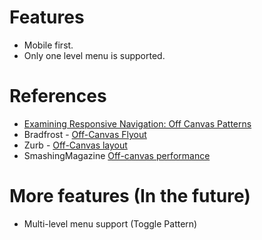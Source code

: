 

# Features
- Mobile first.
- Only one level menu is supported.

# References
- [Examining Responsive Navigation: Off Canvas Patterns](http://webdesign.tutsplus.com/tutorials/htmlcss-tutorials/examining-responsive-navigation-off-canvas-patterns/)
- Bradfrost - [Off-Canvas Flyout](http://bradfrostweb.com/blog/web/complex-navigation-patterns-for-responsive-design/#off-canvas)
- Zurb - [Off-Canvas layout](http://zurb.com/playground/off-canvas-layouts)
- SmashingMagazine [Off-canvas performance](http://coding.smashingmagazine.com/2013/01/15/off-canvas-navigation-for-responsive-website/)

# More features (In the future)
- Multi-level menu support (Toggle Pattern)
